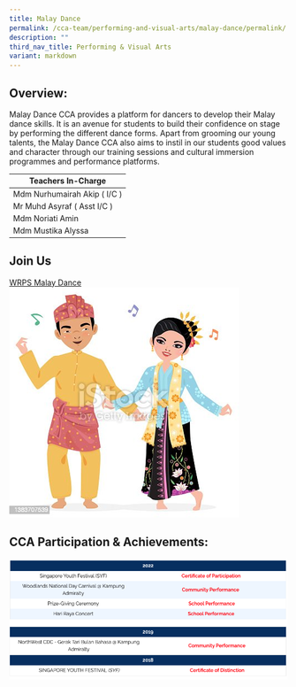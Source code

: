```yaml
---
title: Malay Dance
permalink: /cca-team/performing-and-visual-arts/malay-dance/permalink/
description: ""
third_nav_title: Performing & Visual Arts
variant: markdown
---
```

Overview:
---------

Malay Dance CCA provides a platform for dancers to develop their Malay dance skills. It is an avenue for students to build their confidence on stage by performing the different dance forms. Apart from grooming our young talents, the Malay Dance CCA also aims to instil in our students good values and character through our training sessions and cultural immersion programmes and performance platforms.



| Teachers In-Charge |
| --- |
| Mdm Nurhumairah Akip ( I/C ) |
| Mr Muhd Asyraf ( Asst I/C ) |
| Mdm Noriati Amin |
| Mdm Mustika Alyssa |

Join Us
-------
[WRPS Malay Dance](https://www.youtube.com/watch?v=xv7PJzhzkI8)
![](/images/CCA%20Sports/malaydance.jpg)

CCA Participation &amp; Achievements:
---------------------------------
![](/images/malay1.png)